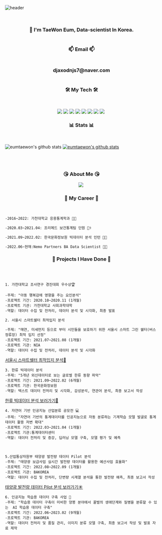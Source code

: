 </p>  
<br>

![header](https://capsule-render.vercel.app/api?type=Cylinder&color=auto&height=200&section=header&text=Welcome!%20&fontSize=90&animation=fadeIn&fontAlignY=50&desc=Taewon's%20GitHub%20Profile!&descAlignY=75&descAlign=62)
  
</p>  
<br>

  
<h3 align="center"> 📣 I'm TaeWon Eum, Data-scientist In Korea.
<br/> <br/> 
<h3 align="center"> 📫 Email 📫
<br/><br/>
<h3 align="center"> djaxodnjs7@naver.com
<br/><br/>  
  
  
<h3 align="center">🛠 My Tech 🛠</h3>
<br/>
<p align="center">
<img src="https://img.shields.io/badge/Python-green?style=flat&logo=Python&logoColor={3776AB}"/> <img src="https://img.shields.io/badge/Pytorch-orange?style=flat&logo=Pytorch&logoColor={EE4C2C}"/>
<img src="https://img.shields.io/badge/R-blue?style=flat&logo=R&logoColor={276DC3}"/>
<img src="https://img.shields.io/badge/RStudio-skyblue?style=flat&logo=R&logoColor={75AADB}"/>
<img src="https://img.shields.io/badge/MySQL-skyblue?style=flat&logo=MySQL&logoColor={4479A1}"/>
<img src="https://img.shields.io/badge/Google Colab-black?style=flat&logo=Google Colab&logoColor="/>
<img src="https://img.shields.io/badge/Jupyter-black?style=flat&logo=Jupyter&logoColor={F37626}"/>
<img src="https://img.shields.io/badge/Qgis-589632?style=flat-square&logo=Qgis&logoColor=white"/>&nbsp 
  
  
  <br/>
  
  
  
 <h3 align="center"> 	📊 Stats	📊 </h3><br/>

![eumtaewon's github stats](https://github-readme-stats.vercel.app/api?username=eumtaewon&show_icons=true) 
[![eumtaewon's github stats](https://github-readme-stats.vercel.app/api/top-langs/?username=eumtaewon&show_icons=true&hide_border=true&title_color=004386&icon_color=004386&layout=compact)](https://github.com/eumtaewon)    
  
  
  
<br/><br/>  
  
  
<h3 align="center"> 	😘 About Me	😘 </h3>
<p align="center">
<a href="https://www.instagram.com/omtae_sk1/"><img src="https://img.shields.io/badge/Instagram-E4405F?style=flat-square&logo=Instagram&logoColor=white&link=https://www.instagram.com/omage_sk1/"/></a>&nbsp

  
 <br/>

<h3 align="center"> 	 🤵 My Career 🤵 </h3> <br/>
  
 ```
-2016~2022: 가천대학교 응용통계학과 👨‍🎓
  
-2020.03~2021.04: 프리메드 보건통계팀 단원 👨‍⚕️
  
-2021.09~2022.02: 한국문화정보원 빅데이터 분석 인턴 👨‍💼
  
-2022.06~현재:Nemo Partners BA Data Scientist 👨‍🔬
 ```
  
 
<h3 align="center"> 	📄  Projects I Have Done  📄  </h3><br/><br/>
  
 ```
1. 가천대학교 조사연구 경진대회 우수상🏆️
 
-주제: "아동 행복감에 영향을 주는 요인분석"
-프로젝트 기간: 2020.10~2020.11 (1개월)
-프로젝트 기관: 가천대학교 사회과학대학
-역할: 데이터 수집 및 전처리, 데이터 분석 및 시각화, 최종 발표
 ```

  ```
2. 서울시 스마트쉘터 최적입지 분석

-주제: "매연, 미세먼지 등으로 부터 시민들을 보호하기 위한 서울시 스마트 그린 쉘터(버스 정류장) 최적 입지 선정"
-프로젝트 기간: 2021.07~2021.08 (1개월)
-프로젝트 기관: NIA
-역할: 데이터 수집 및 전처리, 데이터 분석 및 시각화
 ```
[서울시 스마트쉘터 최적입지 분석📍](https://github.com/eumtaewon/Smart-shelter-optimal-loaction-selection)
<br/> 

  ```
3. 한류 빅데이터 분석 
-주제: "5개년 외신데이터로 보는 글로벌 한류 동향 파악"
-프로젝트 기간: 2021.09~2022.02 (6개월)
-프로젝트 기관: 한국문화정보원
-역할: 텍스트 데이터 전처리 및 시각화, 감성분석, 연관어 분석, 최종 보고서 작성 
 ```  
 
[한류 빅데이터 분석 보러가기📰](https://github.com/eumtaewon/sentimental-analysis-in-R)   

```
4. 자연어 기반 인공지능 산업분류 공모전 💻
-주제: "자연어 기반의 통계데이터를 인공지능으로 자동 분류하는 기계학습 모델 발굴로 통계 데이터 활용 저변 확대"
-프로젝트 기간: 2022.03~2021.04 (1개월)
-프로젝트 기관:통계데이터센터
-역할: 데이터 전처리 및 증강, 딥러닝 모델 구축, 모델 평가 및 예측
 ```
 
<br/>
 
```
5.산업통상자원부 태양광 발전량 데이터 Pilot 분석 
-주제: "태양광 보급사업 실시간 발전량 데이터를 활용한 예산사업 효율화"
-프로젝트 기간: 2022.08~2022.09 (1개월)
-프로젝트 기관: BAKOREA
-역할: 데이터 수집 및 전처리, 단변량 시계열 분석을 통한 발전량 예측, 최종 보고서 작성
 ```  
[태양광 발전량 데이터 Pilot 분석 보러가기☀️](https://github.com/eumtaewon/Neural-prophet)   

```
6. 인공지능 학습용 데이터 구축 사업 🐝
-주제: "학습용 데이터 구축이 미비한 양봉 분야에서 꿀벌의 생애단계와 질병을 분류할 수 있는  AI 학습용 데이터 구축"
-프로젝트 기간: 2022.06~2023.02 (9개월)
-프로젝트 기관: BAKOREA
-역할: 데이터 전처리 및 품질 관리, 이미지 분류 모델 구축, 최종 보고서 작성 및 발표 자료 제작
 ```
